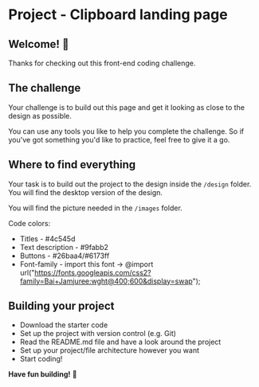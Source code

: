 # Project - Clipboard landing page

## Welcome! 👋

Thanks for checking out this front-end coding challenge.

## The challenge

Your challenge is to build out this page and get it looking as close to the design as possible.

You can use any tools you like to help you complete the challenge. So if you've got something you'd like to practice, feel free to give it a go.

## Where to find everything

Your task is to build out the project to the design inside the `/design` folder. You will find the desktop version of the design. 

You will find the picture needed in the `/images` folder.

Code colors: 
- Titles - #4c545d
- Text description - #9fabb2
- Buttons - #26baa4/#6173ff
- Font-family - import this font -> @import url("https://fonts.googleapis.com/css2?family=Bai+Jamjuree:wght@400;600&display=swap");


## Building your project

- Download the starter code
- Set up the project with version control (e.g. Git)
- Read the README.md file and have a look around the project
- Set up your project/file architecture however you want
- Start coding!

**Have fun building!** 🚀
